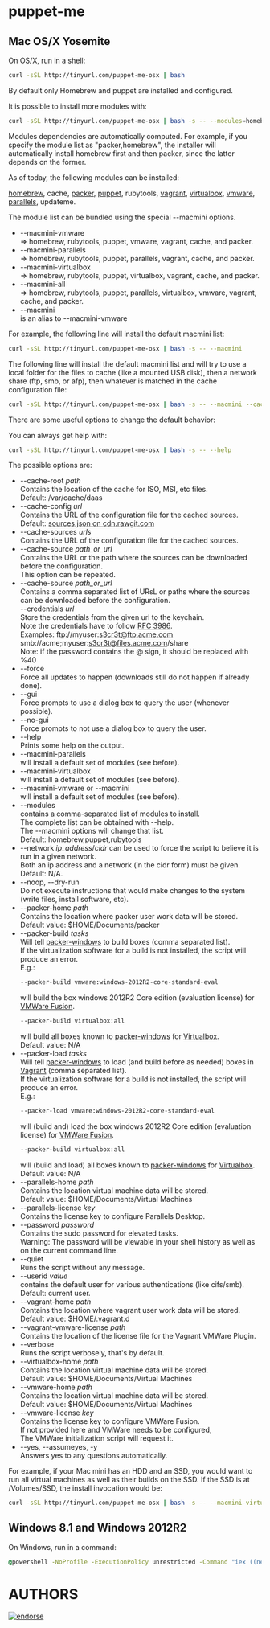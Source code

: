 puppet-me
=========

Mac OS/X Yosemite
-----------------

On OS/X, run in a shell:

```sh
curl -sSL http://tinyurl.com/puppet-me-osx | bash
```

By default only Homebrew and puppet are installed and configured.

It is possible to install more modules with:

```sh
curl -sSL http://tinyurl.com/puppet-me-osx | bash -s -- --modules=homebrew,vagrant,packer
```

Modules dependencies are automatically computed.
For example, if you specify the module list as "packer,homebrew", the installer will automatically install homebrew first and then packer, since the latter depends on the former.

As of today, the following modules can be installed:

[homebrew](http://brew.sh), cache, [packer](https://packer.io), [puppet](https://puppetlabs.com), rubytools, [vagrant](https://vagrantup.com), [virtualbox](https://www.virtualbox.org), [vmware](http://www.vmware.com/products/fusion), [parallels](http://www.parallels.com), updateme.

The module list can be bundled using the special --macmini options.

- --macmini-vmware  
  => homebrew, rubytools, puppet, vmware, vagrant, cache, and packer.
- --macmini-parallels  
  => homebrew, rubytools, puppet, parallels, vagrant, cache, and packer.
- --macmini-virtualbox  
  => homebrew, rubytools, puppet, virtualbox, vagrant, cache, and packer.
- --macmini-all  
  => homebrew, rubytools, puppet, parallels, virtualbox, vmware, vagrant, cache, and packer.
- --macmini  
  is an alias to --macmini-vmware

For example, the following line will install the default macmini list:
```sh
curl -sSL http://tinyurl.com/puppet-me-osx | bash -s -- --macmini
```

The following line will install the default macmini list and will try to use a local folder for the files to cache (like a mounted USB disk), then a network share (ftp, smb, or afp), then whatever is matched in the cache configuration file:
```sh
curl -sSL http://tinyurl.com/puppet-me-osx | bash -s -- --macmini --cache-source /Volumes/JetDrive/ISO --cache-source afp://nas/public/ISO
```

There are some useful options to change the default behavior:

You can always get help with:
```sh
curl -sSL http://tinyurl.com/puppet-me-osx | bash -s -- --help
```

The possible options are:

- --cache-root *path*  
  Contains the location of the cache for ISO, MSI, etc files.  
  Default: /var/cache/daas
- --cache-config *url*  
  Contains the URL of the configuration file for the cached sources.  
  Default: [sources.json on cdn.rawgit.com](https://cdn.rawgit.com/inin-apac/puppet-me/f74d7ec3242afce03a29e061eb93ed36cca1e9ee/config/sources.json)
- --cache-sources *urls*  
  Contains the URL of the configuration file for the cached sources.  
- --cache-source *path_or_url*  
  Contains the URL or the path where the sources can be downloaded before the configuration.  
  This option can be repeated.  
- --cache-source *path_or_url*  
  Contains a comma separated list of URsL or paths where the sources can be downloaded before the configuration.  
--credentials *url*  
  Store the credentials from the given url to the keychain.  
  Note the credentials have to follow [RFC 3986](https://tools.ietf.org/html/rfc3986).  
  Examples: ftp://myuser:s3cr3t@ftp.acme.com  
            smb://acme;myuser:s3cr3t@files.acme.com/share  
  Note: if the password contains the @ sign, it should be replaced with %40  
- --force  
  Force all updates to happen (downloads still do not happen if already done).
- --gui  
  Force prompts to use a dialog box to query the user (whenever possible).   
- --no-gui  
  Force prompts to not use a dialog box to query the user.  
- --help  
  Prints some help on the output.
- --macmini-parallels  
  will install a default set of modules (see before).
- --macmini-virtualbox  
  will install a default set of modules (see before).
- --macmini-vmware or --macmini  
  will install a default set of modules (see before).
- --modules  
  contains a comma-separated list of modules to install.  
  The complete list can be obtained with --help.  
  The --macmini options will change that list.  
  Default: homebrew,puppet,rubytools
- --network  *ip_address*/*cidr*
  can be used to force the script to believe it is run in a given network.  
  Both an ip address and a network (in the cidr form) must be given.  
  Default: N/A.
- --noop, --dry-run  
  Do not execute instructions that would make changes to the system (write files, install software, etc).
- --packer-home *path*  
  Contains the location where packer user work data will be stored.  
  Default value: $HOME/Documents/packer
- --packer-build *tasks*  
  Will tell [packer-windows](https://github.com/gildas/packer-windows) to build boxes (comma separated list).  
  If the virtualization software for a build is not installed, the script will produce an error.  
  E.g.:  
  ```sh
  --packer-build vmware:windows-2012R2-core-standard-eval  
  ```
  will build the box windows 2012R2 Core edition (evaluation license) for [VMWare Fusion](http://www.vmware.com/products/fusion).  
  ```sh
  --packer-build virtualbox:all  
  ```
  will build all boxes known to [packer-windows](https://github.com/gildas/packer-windows) for [Virtualbox](http://www.virtualbox.org).  
  Default value: N/A  
- --packer-load *tasks*  
  Will tell [packer-windows](https://github.com/gildas/packer-windows) to load (and build before as needed) boxes in [Vagrant](http://vagrantup.com) (comma separated list).  
  If the virtualization software for a build is not installed, the script will produce an error.  
  E.g.:  
  ```sh
  --packer-load vmware:windows-2012R2-core-standard-eval  
  ```
  will (build and) load the box windows 2012R2 Core edition (evaluation license) for [VMWare Fusion](http://www.vmware.com/products/fusion).  
  ```sh
  --packer-build virtualbox:all  
  ```
  will (build and load) all boxes known to [packer-windows](https://github.com/gildas/packer-windows) for [Virtualbox](http://www.virtualbox.org).  
  Default value: N/A  
- --parallels-home *path*  
  Contains the location virtual machine data will be stored.  
  Default value: $HOME/Documents/Virtual Machines
- --parallels-license *key*  
  Contains the license key to configure Parallels Desktop.  
- --password *password*  
  Contains the sudo password for elevated tasks.  
  Warning: The password will be viewable in your shell history as well as on the current command line.  
- --quiet  
  Runs the script without any message.
- --userid *value*  
  contains the default user for various authentications (like cifs/smb).  
  Default: current user.
- --vagrant-home *path*  
  Contains the location where vagrant user work data will be stored.  
  Default value: $HOME/.vagrant.d
- --vagrant-vmware-license *path*  
  Contains the location of the license file for the Vagrant VMWare Plugin.
- --verbose  
  Runs the script verbosely, that's by default.
- --virtualbox-home *path*  
  Contains the location virtual machine data will be stored.  
  Default value: $HOME/Documents/Virtual Machines
- --vmware-home *path*  
  Contains the location virtual machine data will be stored.  
  Default value: $HOME/Documents/Virtual Machines
- --vmware-license *key*  
  Contains the license key to configure VMWare Fusion.  
  If not provided here and VMWare needs to be configured,  
  The VMWare initialization script will request it.  
- --yes, --assumeyes, -y  
  Answers yes to any questions automatically.

For example, if your Mac mini has an HDD and an SSD, you would want to run all virtual machines as well as their builds on the SSD. If the SSD is at /Volumes/SSD, the install invocation would be:

```sh
curl -sSL http://tinyurl.com/puppet-me-osx | bash -s -- --macmini-virtualbox --packer-home /Volumes/SSD/packer --vagrant-home /Volumes/SSD/vagrant --virtualbox-home /Volumes/SSD/Virtualbox
```


Windows 8.1 and Windows 2012R2
------------------------------

On Windows, run in a command:
```cmd
@powershell -NoProfile -ExecutionPolicy unrestricted -Command "iex ((new-object net.webclient).DownloadString('http://tinyurl.com/kfrj7tn'))"
```

AUTHORS
=======
[![endorse](https://api.coderwall.com/gildas/endorsecount.png)](https://coderwall.com/gildas)
